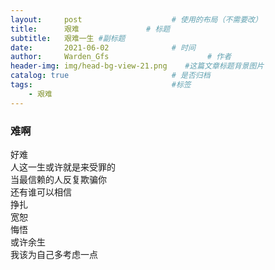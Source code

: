 ```yaml
---
layout:     post                    # 使用的布局（不需要改）
title:      艰难               # 标题 
subtitle:   艰难一生 #副标题
date:       2021-06-02              # 时间
author:     Warden_Gfs                      # 作者
header-img: img/head-bg-view-21.png    #这篇文章标题背景图片
catalog: true                       # 是否归档
tags:                               #标签
    - 艰难
---
```


### 难啊
>
好难   
人这一生或许就是来受罪的  
当最信赖的人反复欺骗你  
还有谁可以相信  
挣扎  
宽恕  
悔悟  
或许余生  
我该为自己多考虑一点 
